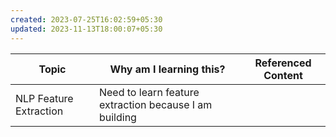 ```yaml
---
created: 2023-07-25T16:02:59+05:30
updated: 2023-11-13T18:00:07+05:30
---
```

| Topic                  | Why am I learning this? | Referenced Content |
| ---------------------- | ----------------------- | ------------------ |
| NLP Feature Extraction | Need to learn feature extraction because I am building                        |                    |